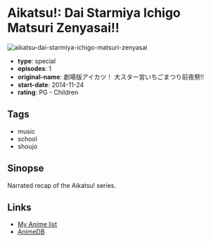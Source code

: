 # Aikatsu!: Dai Starmiya Ichigo Matsuri Zenyasai!!

![aikatsu-dai-starmiya-ichigo-matsuri-zenyasai](https://cdn.myanimelist.net/images/anime/7/69345.jpg)

-   **type**: special
-   **episodes**: 1
-   **original-name**: 劇場版アイカツ！ 大スター宮いちごまつり前夜祭!!
-   **start-date**: 2014-11-24
-   **rating**: PG - Children

## Tags

-   music
-   school
-   shoujo

## Sinopse

Narrated recap of the Aikatsu! series.

## Links

-   [My Anime list](https://myanimelist.net/anime/28723/Aikatsu__Dai_Starmiya_Ichigo_Matsuri_Zenyasai)
-   [AnimeDB](http://anidb.info/perl-bin/animedb.pl?show=anime&aid=10482)
